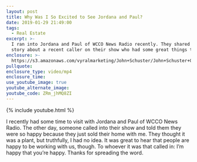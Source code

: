 ```yaml
---
layout: post
title: Why Was I So Excited to See Jordana and Paul?
date: 2019-01-29 21:49:00
tags:
  - Real Estate
excerpt: >-
  I ran into Jordana and Paul of WCCO News Radio recently. They shared a great
  story about a recent caller on their show who had some great things to say.
enclosure: >-
  https://s3.amazonaws.com/vyralmarketing/John+Schuster/John+Schuster+Group-+Why+Was+I+so+Excited+to+See+Jordana+and+Paul_.mp4
pullquote:
enclosure_type: video/mp4
enclosure_time:
use_youtube_image: true
youtube_alternate_image:
youtube_code: ZRm_jhMQ8ZI
---
```


{% include youtube.html %}

I recently had some time to visit with Jordana and Paul of WCCO News Radio. The other day, someone called into their show and told them they were so happy because they just sold their home with me. They thought it was a plant, but truthfully, I had no idea. It was great to hear that people are happy to be working with us, though. To whoever it was that called in: I’m happy that you’re happy. Thanks for spreading the word.